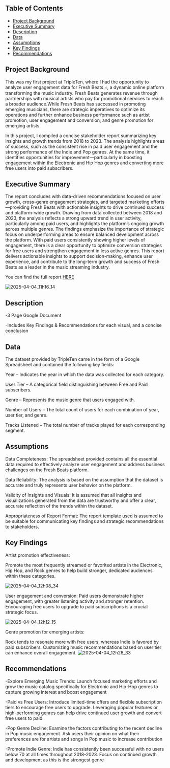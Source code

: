 ## Table of Contents
- [Project Background](#project-background)
- [Executive Summary](#executive-summary)
- [Description](#description)
- [Data](#data)
- [Assumptions](#assumptions)
- [Key Findings](#key-findings)
- [Recommendations](#recommendations)


## Project Background

This was my first project at TripleTen, where I had the opportunity to analyze user engagement data for Fresh Beats 🎶, a dynamic online platform transforming the music industry. Fresh Beats generates revenue through partnerships with musical artists who pay for promotional services to reach a broader audience.While Fresh Beats has successed in promoting emerging musicians, there are strategic imperatives to optimize its operations and further enhance business performance such as artist promotion, user engagement and conversion, and genre promotion for emerging artists.

In this project, I compiled a concise stakeholder report summarizing key insights and growth trends from 2018 to 2023. The analysis highlights areas of success, such as the consistent rise in paid user engagement and the strong performance of the Indie and Pop genres. At the same time, it identifies opportunities for improvement—particularly in boosting engagement within the Electronic and Hip Hop genres and converting more free users into paid subscribers.

## Executive Summary

The report concludes with data-driven recommendations focused on user growth, cross-genre engagement strategies, and targeted marketing efforts—providing Fresh Beats with actionable insights to drive continued success and platform-wide growth. Drawing from data collected between 2018 and 2023, the analysis reflects a strong upward trend in user activity, particularly among paid users, and highlights the platform’s ongoing growth across multiple genres. The findings emphasize the importance of strategic focus on underperforming areas to ensure balanced development across the platform. With paid users consistently showing higher levels of engagement, there is a clear opportunity to optimize conversion strategies for free users and strengthen engagement in less active genres. This report delivers actionable insights to support decision-making, enhance user experience, and contribute to the long-term growth and success of Fresh Beats as a leader in the music streaming industry.


You can find the full report [HERE](https://docs.google.com/document/d/1Yzn532J3bJbHX_dzimELq2_G1HZcML3XiQZEomDMTeQ/edit?usp=sharing)


![2025-04-04_11h16_14](https://github.com/user-attachments/assets/6e58da26-7b84-439c-80af-6e49c4f70f41)



  ## Description
  -3 Page Google Document
  
  -Includes Key Findings & Recommendations for each visual, and a concise conclusion

  ## Data
 
The dataset provided by TripleTen came in the form of a Google Spreadsheet and contained the following key fields:

Year – Indicates the year in which the data was collected for each category.

User Tier – A categorical field distinguishing between Free and Paid subscribers.

Genre – Represents the music genre that users engaged with.

Number of Users – The total count of users for each combination of year, user tier, and genre.

Tracks Listened – The total number of tracks played for each corresponding segment.


## Assumptions

Data Completeness: The spreadsheet provided contains all the essential data required to effectively analyze user engagement and address business challenges on the Fresh Beats platform.

Data Reliability: The analysis is based on the assumption that the dataset is accurate and truly represents user behavior on the platform.

Validity of Insights and Visuals: It is assumed that all insights and visualizations generated from the data are trustworthy and offer a clear, accurate reflection of the trends within the dataset.

Appropriateness of Report Format: The report template used is assumed to be suitable for communicating key findings and strategic recommendations to stakeholders.

## Key Findings

Artist promotion effectiveness:

 Promote the most frequently streamed or favorited artists in the Electronic, Hip Hop, and Rock genres to help build stronger, dedicated audiences within these categories.

![2025-04-04_12h08_34](https://github.com/user-attachments/assets/97e43ccf-05f6-4ac4-97b5-046acb3d3cbe)


User engagement and conversion:
Paid users demonstrate higher engagement, with greater listening activity and stronger retention. Encouraging free users to upgrade to paid subscriptions is a crucial strategic focus.

![2025-04-04_12h12_15](https://github.com/user-attachments/assets/600bb213-4a6d-451e-92b9-cb5717e2ced5)


Genre promotion for emerging artists:

Rock tends to resonate more with free users, whereas Indie is favored by paid subscribers. Customizing music recommendations based on user tier can enhance overall engagement.
![2025-04-04_12h28_33](https://github.com/user-attachments/assets/bffb1c6d-478e-4d58-a5d4-29acc97feb7a)


## Recommendations

-Explore Emerging Music Trends:
Launch focused marketing efforts and grow the music catalog specifically for Electronic and Hip-Hop genres to capture growing interest and boost engagement

-Paid vs Free Users:
Introduce limited-time offers and flexible subscription tiers to encourage free users to upgrade. Leveraging popular features or high-performing genres can help drive continued user growth and convert free users to paid

-Pop Genre Decline: 
Examine the factors contributing to the recent decline in Pop music engagement. Ask users their opinion on what their preferences are for artists and songs in Pop music to increase contribution

-Promote Indie Genre:
Indie has consistently been successful with no users below 70 at all times throughout 2018-2023. Focus on continued growth and development  as this is the strongest genre






 

